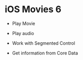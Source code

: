 # iOS Movies 6

- Play Movie
- Play audio
- Work with Segmented Control

- Get information from Core Data
